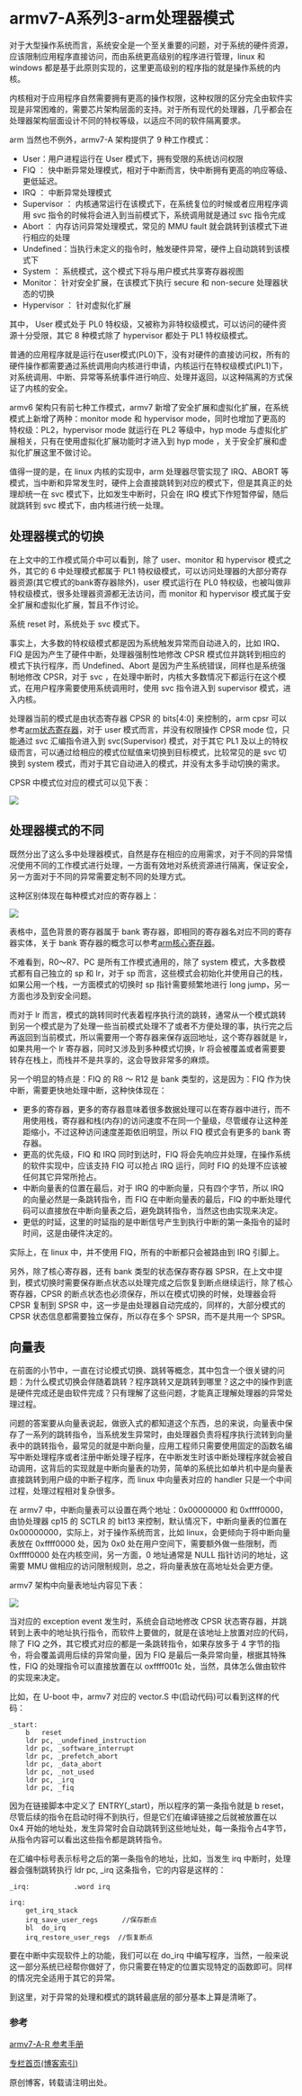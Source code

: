 # armv7-A系列3-arm处理器模式
对于大型操作系统而言，系统安全是一个至关重要的问题，对于系统的硬件资源，应该限制应用程序直接访问，而由系统更高级别的程序进行管理，linux 和 windows 都是基于此原则实现的，这里更高级别的程序指的就是操作系统的内核。  

内核相对于应用程序自然需要拥有更高的操作权限，这种权限的区分完全由软件实现是非常困难的，需要芯片架构层面的支持。对于所有现代的处理器，几乎都会在处理器架构层面设计不同的特权等级，以适应不同的软件隔离要求。  

arm 当然也不例外，armv7-A 架构提供了 9 种工作模式：



* User：用户进程运行在 User 模式下，拥有受限的系统访问权限
* FIQ ： 快中断异常处理模式，相对于中断而言，快中断拥有更高的响应等级、更低延迟。
* IRQ ： 中断异常处理模式
* Supervisor ： 内核通常运行在该模式下，在系统复位的时候或者应用程序调用 svc 指令的时候将会进入到当前模式下，系统调用就是通过 svc 指令完成
* Abort ： 内存访问异常处理模式，常见的 MMU fault 就会跳转到该模式下进行相应的处理
* Undefined：当执行未定义的指令时，触发硬件异常，硬件上自动跳转到该模式下
* System ： 系统模式，这个模式下将与用户模式共享寄存器视图
* Monitor： 针对安全扩展，在该模式下执行 secure 和 non-secure 处理器状态的切换
* Hypervisor ： 针对虚拟化扩展

其中， User 模式处于 PL0 特权级，又被称为非特权级模式，可以访问的硬件资源十分受限，其它 8 种模式除了 hypervisor 都处于 PL1 特权级模式。

普通的应用程序就是运行在user模式(PL0)下，没有对硬件的直接访问权，所有的硬件操作都需要通过系统调用向内核进行申请，内核运行在特权级模式(PL1)下，对系统调用、中断、异常等系统事件进行响应、处理并返回，以这种隔离的方式保证了内核的安全。   

armv6 架构只有前七种工作模式，armv7 新增了安全扩展和虚拟化扩展，在系统模式上新增了两种：monitor mode 和 hypervisor mode，同时也增加了更高的特权级：PL2，hypervisor mode 就运行在 PL2 等级中，hyp mode 与虚拟化扩展相关，只有在使用虚拟化扩展功能时才进入到 hyp mode ，关于安全扩展和虚拟化扩展这里不做讨论。

值得一提的是，在 linux 内核的实现中，arm 处理器尽管实现了 IRQ、ABORT 等模式，当中断和异常发生时，硬件上会直接跳转到对应的模式下，但是其真正的处理却统一在 svc 模式下，比如发生中断时，只会在 IRQ 模式下作短暂停留，随后就跳转到 svc 模式下，由内核进行统一处理。



## 处理器模式的切换
在上文中的工作模式简介中可以看到，除了 user、monitor 和 hypervisor 模式之外，其它的 6 中处理模式都属于 PL1 特权级模式，可以访问处理器的大部分寄存器资源(其它模式的bank寄存器除外)，user 模式运行在 PL0 特权级，也被叫做非特权级模式，很多处理器资源都无法访问，而 monitor 和 hypervisor 模式属于安全扩展和虚拟化扩展，暂且不作讨论。  

系统 reset 时，系统处于 svc 模式下。  

事实上，大多数的特权级模式都是因为系统触发异常而自动进入的，比如 IRQ、FIQ 是因为产生了硬件中断，处理器强制性地修改 CPSR 模式位并跳转到相应的模式下执行程序，而 Undefined、Abort 是因为产生系统错误，同样也是系统强制地修改 CPSR，对于 svc ，在处理中断时，内核大多数情况下都运行在这个模式，在用户程序需要使用系统调用时，使用 svc 指令进入到 supervisor 模式，进入内核。  

处理器当前的模式是由状态寄存器 CPSR 的 bits[4:0] 来控制的，arm cpsr 可以参考[arm状态寄存器](https://zhuanlan.zhihu.com/p/362687525)，对于 user 模式而言，并没有权限操作 CPSR mode 位，只能通过 svc 汇编指令进入到 svc(Supervisor) 模式，对于其它 PL1 及以上的特权级而言，可以通过给相应的模式位赋值来切换到目标模式，比较常见的是 svc 切换到 system 模式，而对于其它自动进入的模式，并没有太多手动切换的需求。   

CPSR 中模式位对应的模式可以见下表：

![](https://gitee.com/linux-downey/bloc_test/raw/master/zhihu_picture/armv7/cpsr%E6%A8%A1%E5%BC%8F%E4%BD%8D%E5%AF%B9%E5%BA%94%E6%A8%A1%E5%BC%8F.jpg)

## 处理器模式的不同
既然分出了这么多中处理器模式，自然是存在相应的应用需求，对于不同的异常情况使用不同的工作模式进行处理，一方面有效地对系统资源进行隔离，保证安全，另一方面对于不同的异常需要定制不同的处理方式。  

这种区别体现在每种模式对应的寄存器上：

![](https://gitee.com/linux-downey/bloc_test/raw/master/zhihu_picture/armv7/bank%E5%AF%84%E5%AD%98%E5%99%A8.jpg)

表格中，蓝色背景的寄存器属于 bank 寄存器，即相同的寄存器名对应不同的寄存器实体，关于 bank 寄存器的概念可以参考[arm核心寄存器](https://zhuanlan.zhihu.com/p/362668607)。  

不难看到，R0～R7、PC 是所有工作模式通用的，除了 system 模式，大多数模式都有自己独立的 sp 和 lr，对于 sp 而言，这些模式会初始化并使用自己的栈，如果公用一个栈，一方面模式的切换时 sp 指针需要频繁地进行 long jump，另一方面也涉及到安全问题。  

而对于 lr 而言，模式的跳转同时代表着程序执行流的跳转，通常从一个模式跳转到另一个模式是为了处理一些当前模式处理不了或者不方便处理的事，执行完之后再返回到当前模式，所以需要用一个寄存器来保存返回地址，这个寄存器就是 lr，如果共用一个 lr 寄存器，同时又涉及到多种模式切换，lr 将会被覆盖或者需要要转存在栈上，而栈并不是共享的，这会导致非常多的麻烦。

另一个明显的特点是：FIQ 的 R8 ～ R12 是 bank 类型的，这是因为：FIQ 作为快中断，需要更快地处理中断，这种快体现在：



* 更多的寄存器，更多的寄存器意味着很多数据处理可以在寄存器中进行，而不用使用栈，寄存器和栈(内存)的访问速度不在同一个量级，尽管缓存让这种差距缩小，不过这种访问速度差距依旧明显，所以 FIQ 模式会有更多的 bank 寄存器。  
* 更高的优先级，FIQ 和 IRQ 同时到达时，FIQ 将会先响应并处理，在操作系统的软件实现中，应该支持 FIQ 可以抢占 IRQ 运行，同时 FIQ 的处理不应该被任何其它异常所抢占。  
* 中断向量表的位置在最后，对于 IRQ 的中断向量，只有四个字节，所以 IRQ 的向量必然是一条跳转指令，而 FIQ 在中断向量表的最后，FIQ 的中断处理代码可以直接放在中断向量表之后，避免跳转指令，当然这也由实现来决定。  
* 更低的时延，这里的时延指的是中断信号产生到执行中断的第一条指令的延时时间，这是由硬件决定的。  

实际上，在 linux 中，并不使用 FIQ，所有的中断都只会被路由到 IRQ 引脚上。

另外，除了核心寄存器，还有 bank 类型的状态保存寄存器 SPSR，在上文中提到，模式切换时需要保存断点状态以处理完成之后恢复到断点继续运行，除了核心寄存器，CPSR 的断点状态也必须保存，所以在模式切换的时候，处理器会将 CPSR 复制到 SPSR 中，这一步是由处理器自动完成的，同样的，大部分模式的 CPSR 状态信息都需要独立保存，所以存在多个 SPSR，而不是共用一个 SPSR。  




## 向量表
在前面的小节中，一直在讨论模式切换、跳转等概念，其中包含一个很关键的问题：为什么模式切换会伴随着跳转？程序跳转又是跳转到哪里？这之中的操作到底是硬件完成还是由软件完成？只有理解了这些问题，才能真正理解处理器的异常处理过程。  

问题的答案要从向量表说起，做嵌入式的都知道这个东西，总的来说，向量表中保存了一系列的跳转指令，当系统发生异常时，由处理器负责将程序执行流转到向量表中的跳转指令，最常见的就是中断向量，应用工程师只需要使用固定的函数名编写中断处理程序或者注册中断处理子程序，在中断发生时该中断处理程序就会被自动调用，这背后的实现就是中断向量表的功劳，简单的系统比如单片机中是向量表直接跳转到用户级的中断子程序，而 linux 中向量表对应的 handler 只是一个中间过程，处理过程相对复杂很多。  

在 armv7 中，中断向量表可以设置在两个地址：0x00000000 和 0xffff0000，由协处理器 cp15 的 SCTLR 的 bit13 来控制，默认情况下，中断向量表的位置在 0x00000000，实际上，对于操作系统而言，比如 linux，会更倾向于将中断向量表放在 0xffff0000 处，因为 0x0 处在用户空间下，需要额外做一些限制，而 0xffff0000 处在内核空间，另一方面，0 地址通常是 NULL 指针访问的地址，这需要 MMU 做相应的访问限制规则，总之，将向量表放在高地址处会更方便。  

armv7 架构中向量表地址内容见下表：

![](https://gitee.com/linux-downey/bloc_test/raw/master/zhihu_picture/armv7/armv7%E5%90%91%E9%87%8F%E8%A1%A8.jpg)

当对应的 exception event 发生时，系统会自动地修改 CPSR 状态寄存器，并跳转到上表中的地址执行指令，而软件上要做的，就是在该地址上放置对应的代码，除了 FIQ 之外，其它模式对应的都是一条跳转指令，如果存放多于 4 字节的指令，将会覆盖调用后续的异常向量，因为 FIQ 是最后一条异常向量，根据其特殊性，FIQ 的处理指令可以直接放置在以 oxffff001c 处，当然，具体怎么做由软件的实现来决定。  

比如，在 U-boot 中，armv7 对应的 vector.S 中(启动代码)可以看到这样的代码：

```
_start:
    b	reset
    ldr	pc, _undefined_instruction
    ldr	pc, _software_interrupt
    ldr	pc, _prefetch_abort
    ldr	pc, _data_abort
    ldr	pc, _not_used
    ldr	pc, _irq
    ldr	pc, _fiq
```
因为在链接脚本中定义了 ENTRY(_start)，所以程序的第一条指令就是 b reset，尽管后续的指令在启动时得不到执行，但是它们在编译链接之后就被放置在以 0x4 开始的地址处，发生异常时会自动跳转到这些地址处，每一条指令占4字节，从指令内容可以看出这些指令都是跳转指令。   

在汇编中标号表示标号之后的第一条指令的地址，比如，当发生 irq 中断时，处理器会强制跳转执行 ldr pc, _irq 这条指令，它的内容是这样的：

```
_irq:			.word irq

irq:
	get_irq_stack
	irq_save_user_regs      //保存断点
	bl	do_irq
	irq_restore_user_regs  //恢复断点
```

要在中断中实现软件上的功能，我们可以在 do_irq 中编写程序，当然，一般来说这一部分系统已经帮你做好了，你只需要在特定的位置实现特定的函数即可。同样的情况完全适用于其它的异常。   


到这里，对于异常的处理和模式的跳转最底层的部分基本上算是清晰了。  





### 参考

[armv7-A-R 参考手册](https://gitee.com/linux-downey/bloc_test/blob/master/%E6%96%87%E6%A1%A3%E8%B5%84%E6%96%99/armv7-A-R%E6%89%8B%E5%86%8C.pdf)



[专栏首页(博客索引)](https://zhuanlan.zhihu.com/p/362640343)

原创博客，转载请注明出处。




